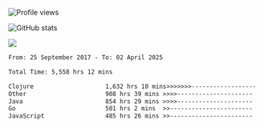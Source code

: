 ![Profile views](https://komarev.com/ghpvc/?username=liuchong)

![GitHub stats](https://github-readme-stats.vercel.app/api?username=liuchong&show_icons=true)

<img src="https://cr-skills-chart-widget.azurewebsites.net/api/api?username=liuchong&skills=Java,JavaScript,Python,Go,Rust,Zig&show-other-skills=true"/>

<!--START_SECTION:waka-->

```txt
From: 25 September 2017 - To: 02 April 2025

Total Time: 5,558 hrs 12 mins

Clojure                    1,632 hrs 10 mins>>>>>>>------------------   29.37 %
Other                      908 hrs 39 mins >>>>---------------------   16.35 %
Java                       854 hrs 29 mins >>>>---------------------   15.37 %
Go                         501 hrs 2 mins  >>-----------------------   09.01 %
JavaScript                 485 hrs 26 mins >>-----------------------   08.73 %
```

<!--END_SECTION:waka-->
